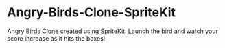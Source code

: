 # Angry-Birds-Clone-SpriteKit
Angry Birds Clone created using SpriteKit. Launch the bird and watch your score increase as it hits the boxes!
